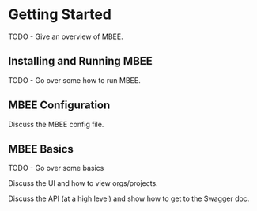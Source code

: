 # Getting Started

TODO - Give an overview of MBEE.

## Installing and Running MBEE

TODO - Go over some how to run MBEE.

## MBEE Configuration

Discuss the MBEE config file.

## MBEE Basics

TODO - Go over some basics

Discuss the UI and how to view orgs/projects.

Discuss the API (at a high level) and show how to get to the Swagger doc.


